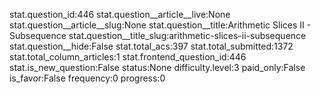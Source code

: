 stat.question_id:446
stat.question__article__live:None
stat.question__article__slug:None
stat.question__title:Arithmetic Slices II - Subsequence
stat.question__title_slug:arithmetic-slices-ii-subsequence
stat.question__hide:False
stat.total_acs:397
stat.total_submitted:1372
stat.total_column_articles:1
stat.frontend_question_id:446
stat.is_new_question:False
status:None
difficulty.level:3
paid_only:False
is_favor:False
frequency:0
progress:0
